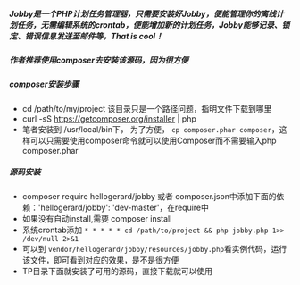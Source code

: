 ##### Jobby是一个PHP计划任务管理器，只需要安装好Jobby，便能管理你的离线计划任务，无需编辑系统的crontab，便能增加新的计划任务，Jobby能够记录、锁定、错误信息发送至邮件等，That is cool！
##### 作者推荐使用composer去安装该源码，因为很方便
##### composer安装步骤
- cd /path/to/my/project  该目录只是一个路径问题，指明文件下载到哪里
- curl -sS https://getcomposer.org/installer | php
- 笔者安装到 /usr/local/bin下， 为了方便， ```cp composer.phar composer```，这样可以只需要使用composer命令就可以使用Composer而不需要输入php composer.phar

##### 源码安装
- composer require hellogerard/jobby 或者 composer.json中添加下面的依赖：'hellogerard/jobby': 'dev-master'，在require中
- 如果没有自动install,需要 composer install
- 系统crontab添加 ```* * * * * cd /path/to/project && php jobby.php 1>> /dev/null 2>&1```
- 可以到 ```vendor/hellogerard/jobby/resources/jobby.php```看实例代码，运行该文件，即可看到对应的效果，是不是很方便
- TP目录下面就安装了可用的源码，直接下载就可以使用
